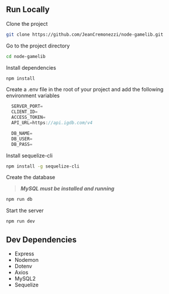
## Run Locally

Clone the project

```bash
git clone https://github.com/JeanCremonezzi/node-gamelib.git
```

Go to the project directory

```bash
cd node-gamelib
```

Install dependencies

```bash
npm install
```

Create a .env file in the root of your project and add the following environment variables

```js
  SERVER_PORT=
  CLIENT_ID=
  ACCESS_TOKEN=
  API_URL=https://api.igdb.com/v4

  DB_NAME=
  DB_USER=
  DB_PASS=
```

Install sequelize-cli
```bash
npm install -g sequelize-cli
```

Create the database
>***MySQL must be installed and running***
```bash
npm run db
```

Start the server

```bash
npm run dev
```


## Dev Dependencies

* Express
* Nodemon
* Dotenv
* Axios
* MySQL2
* Sequelize